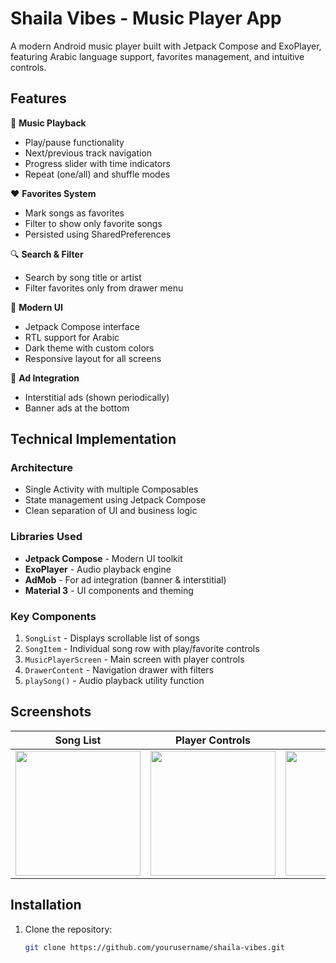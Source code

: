 # Shaila Vibes - Music Player App

A modern Android music player built with Jetpack Compose and ExoPlayer, featuring Arabic language support, favorites management, and intuitive controls.

## Features

🎵 **Music Playback**
- Play/pause functionality
- Next/previous track navigation
- Progress slider with time indicators
- Repeat (one/all) and shuffle modes

❤️ **Favorites System**
- Mark songs as favorites
- Filter to show only favorite songs
- Persisted using SharedPreferences

🔍 **Search & Filter**
- Search by song title or artist
- Filter favorites only from drawer menu

📱 **Modern UI**
- Jetpack Compose interface
- RTL support for Arabic
- Dark theme with custom colors
- Responsive layout for all screens

📢 **Ad Integration**
- Interstitial ads (shown periodically)
- Banner ads at the bottom

## Technical Implementation

### Architecture
- Single Activity with multiple Composables
- State management using Jetpack Compose
- Clean separation of UI and business logic

### Libraries Used
- **Jetpack Compose** - Modern UI toolkit
- **ExoPlayer** - Audio playback engine
- **AdMob** - For ad integration (banner & interstitial)
- **Material 3** - UI components and theming

### Key Components
1. `SongList` - Displays scrollable list of songs
2. `SongItem` - Individual song row with play/favorite controls
3. `MusicPlayerScreen` - Main screen with player controls
4. `DrawerContent` - Navigation drawer with filters
5. `playSong()` - Audio playback utility function

## Screenshots

| Song List | Player Controls | Favorites |
|-----------|-----------------|-----------|
| <img src="screenshots/list.png" width="200"> | <img src="screenshots/player.png" width="200"> | <img src="screenshots/favorites.png" width="200"> |

## Installation

1. Clone the repository:
   ```bash
   git clone https://github.com/yourusername/shaila-vibes.git
